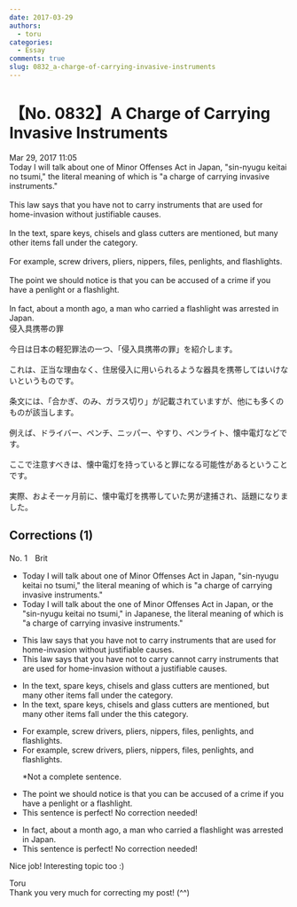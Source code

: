 ```yaml
---
date: 2017-03-29
authors:
  - toru
categories:
  - Essay
comments: true
slug: 0832_a-charge-of-carrying-invasive-instruments
---
```


# 【No. 0832】A Charge of Carrying Invasive Instruments
<div class="date">Mar 29, 2017 11:05</div>
<div id="post"><div id="body_show_ori">
Today I will talk about one of Minor Offenses Act in Japan, "sin-nyugu keitai no tsumi," the literal meaning of which is "a charge of carrying invasive instruments."<br/><br/>This law says that you have not to carry instruments that are used for home-invasion without justifiable causes.<br/><br/>In the text, spare keys, chisels and glass cutters are mentioned, but many other items fall under the category.<br/><br/>For example, screw drivers, pliers, nippers, files, penlights, and flashlights.<br/><br/>The point we should notice is that you can be accused of a crime if you have a penlight or a flashlight.<br/><br/>In fact, about a month ago, a man who carried a flashlight was arrested in Japan.
</div></div>

<!-- more -->

<div id="post_ja"><div id="body_show_mo">
侵入具携帯の罪<br/><br/>今日は日本の軽犯罪法の一つ、「侵入具携帯の罪」を紹介します。<br/><br/>これは、正当な理由なく、住居侵入に用いられるような器具を携帯してはいけないというものです。<br/><br/>条文には、「合かぎ、のみ、ガラス切り」が記載されていますが、他にも多くのものが該当します。<br/><br/>例えば、ドライバー、ペンチ、ニッパー、やすり、ペンライト、懐中電灯などです。<br/><br/>ここで注意すべきは、懐中電灯を持っていると罪になる可能性があるということです。<br/><br/>実際、およそ一ヶ月前に、懐中電灯を携帯していた男が逮捕され、話題になりました。
</div></div>

## Corrections (1)
<div id="block"><div class="first_name"> No. 1　<span class="just_name">Brit</span></div><div id="block2">
<ul class="correction_field">
<li class="incorrect">Today I will talk about one of Minor Offenses Act in Japan, "sin-nyugu keitai no tsumi," the literal meaning of which is "a charge of carrying invasive instruments."</li>
<li class="corrected correct">
Today I will talk about <span class="f_red">the</span> <span class="sline"><span class="f_red">one of </span></span>Minor Offenses Act in Japan<span class="f_red">,</span> <span class="f_red">or the</span> "sin-nyugu keitai no tsumi<span class="sline"><span class="f_red">,</span></span>" <span class="f_red">in Japanese,</span> the literal meaning of which is "a charge of carrying invasive instruments."
</li>
</ul>
<ul class="correction_field">
<li class="incorrect">This law says that you have not to carry instruments that are used for home-invasion without justifiable causes.</li>
<li class="corrected correct">
This law says that you <span class="f_red"><span class="sline">have not to carry</span></span> <span class="f_red">cannot carry </span>instruments that are used for home-invasion without <span class="f_red">a </span>justifiable cause<span class="f_red"><span class="sline">s</span></span>.
</li>
</ul>
<ul class="correction_field">
<li class="incorrect">In the text, spare keys, chisels and glass cutters are mentioned, but many other items fall under the category.</li>
<li class="corrected correct">
In the text, spare keys, chisels and glass cutters are mentioned, but many other items fall under <span class="f_red"><span class="sline">the</span></span> <span class="f_red">this </span>category.
</li>
</ul>
<ul class="correction_field">
<li class="incorrect">For example, screw drivers, pliers, nippers, files, penlights, and flashlights.</li>
<li class="corrected correct">
For example, screw drivers, pliers, nippers, files, penlights, and flashlights.
<p class="correction_comment">*Not a complete sentence.</p>
</li>
</ul>
<ul class="correction_field">
<li class="incorrect">The point we should notice is that you can be accused of a crime if you have a penlight or a flashlight.</li>
<li class="corrected perfect">This sentence is perfect! No correction needed!</li>
</ul>
<ul class="correction_field">
<li class="incorrect">In fact, about a month ago, a man who carried a flashlight was arrested in Japan.</li>
<li class="corrected perfect">This sentence is perfect! No correction needed!</li>
</ul>
<p class="comment_small">
 Nice job! Interesting topic too :)
</p>

</div><div class="name"><span class="just_name">Toru</span><br>
Thank you very much for correcting my post! (^^)
</div>
</div>
